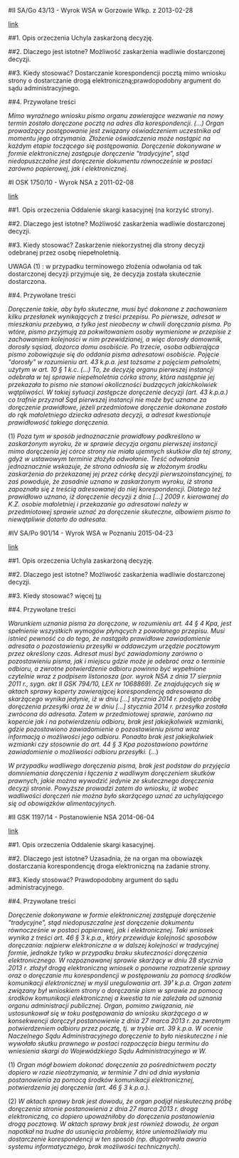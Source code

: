 #II SA/Go 43/13 - Wyrok WSA w Gorzowie Wlkp. z 2013-02-28

[link](http://orzeczenia.nsa.gov.pl/doc/F256D52255)

##1. Opis orzeczenia
Uchyla zaskarżoną decyzję.

##2. Dlaczego jest istotne?
Możliwość zaskarżenia wadliwie dostarczonej decyzji. 

##3. Kiedy stosować?
Dostarczanie korespondencji pocztą mimo wniosku strony o dostarczanie drogą elektroniczną;prawdopodobny argument do sądu administracyjnego.

##4. Przywołane treści

*Mimo wyraźnego wniosku pismo organu zawierające wezwanie na nowy termin zostało doręczone pocztą na adres dla korespondencji. 
(...)
Organ prowadzący postępowanie jest związany oświadczeniem uczestnika od momentu jego otrzymania. Złożenie oświadczenia może nastąpić na każdym etapie toczącego się postępowania. Doręczenie dokonywane w formie elektronicznej zastępuje doręczenie "tradycyjne", stąd niedopuszczalne jest doręczenie dokumentu równocześnie w postaci zarówno papierowej, jak i elektronicznej.*


#I OSK 1750/10 - Wyrok NSA z 2011-02-08

[link](http://orzeczenia.nsa.gov.pl/doc/5906D96079)

##1. Opis orzeczenia
Oddalenie skargi kasacyjnej (na korzyść strony).

##2. Dlaczego jest istotne?
Możliwość zaskarżenia wadliwie dostarczonej decyzji. 

##3. Kiedy stosować?
Zaskarżenie niekorzystnej dla strony decyzji odebranej przez osobę niepełnoletnią.

UWAGA (1) : w przypadku terminowego złożenia odwołania od tak dostarczonej decyzji przyjmuje się, że decyzja została skutecznie dostarczona.   

##4. Przywołane treści

*Doręczenie takie, aby było skuteczne, musi być dokonane z zachowaniem kilku przesłanek wynikających z treści przepisu. Po pierwsze, adresat w mieszkaniu przebywa, a tylko jest nieobecny w chwili doręczania pisma. Po wtóre, pismo przyjmują za pokwitowaniem osoby wymienione w przepisie z  zachowaniem kolejności w nim przewidzianej, a więc dorosły domownik, dorosły sąsiad, dozorca domu osobiście. Po trzecie, osoba odbierająca pismo zobowiązuje się do oddania pisma adresatowi osobiście. 
Pojęcie "dorosły" w rozumieniu art. 43 k.p.a. jest tożsame z pojęciem pełnoletni, użytym w art. 10 § 1 k.c. (...) To, że decyzję organu pierwszej instancji odebrała w tej sprawie niepełnoletnia córka strony, która następnie jej przekazała to pismo nie stanowi okoliczności budzących jakichkolwiek wątpliwości. W takiej sytuacji zastępcze doręczenie decyzji (art. 43 k.p.a.) co trafnie przyznał Sąd pierwszej instancji nie może być uznane za doręczenie prawidłowe, jeżeli przedmiotowe doręczenie dokonane zostało do rąk małoletniego dziecka adresata decyzji, a adresat kwestionuje prawidłowość takiego doręczenia.*

(1) *Poza tym w sposób jednoznacznie prawidłowy podkreślono w zaskarżonym wyroku, że w sprawie decyzja organu pierwszej instancji mimo doręczenia jej córce strony nie miała ujemnych skutków dla tej strony, gdyż w ustawowym terminie złożyła odwołanie. Treść odwołania jednoznacznie wskazuje, że strona odniosła się w złożonym środku zaskarżenia do przekazanej jej przez córkę decyzji pierwszoinstancyjnej, to zaś powoduje, że zasadnie uznano w zaskarżonym wyroku, iż strona zapoznała się z treścią adresowanej do niej korespondencji. Dlatego też prawidłowo uznano, iż doręczenie decyzji z dnia [...] 2009 r. kierowanej do K.Z. osobie małoletniej i przekazanie go adresatowi należy w przedmiotowej sprawie uznać za doręczenie skuteczne, albowiem pismo to niewątpliwie dotarło do adresata.*

#IV SA/Po 901/14 - Wyrok WSA w Poznaniu 2015-04-23

[link](http://orzeczenia.nsa.gov.pl/doc/4ED0DF102B)

##1. Opis orzeczenia
Uchyla zaskarżoną decyzję.

##2. Dlaczego jest istotne?
Możliwość zaskarżenia wadliwie dostarczonej decyzji.

##3. Kiedy stosować?
więcej [tu](http://www.samorzad.lex.pl/czytaj/-/artykul/wsa-nie-mozna-domniemywac-doreczenia-jesli-pismo-dostarczono-wadliwie)

##4. Przywołane treści

*Warunkiem uznania pisma za doręczone, w rozumieniu art. 44 § 4 Kpa, jest spełnienie wszystkich wymogów płynących z powołanego przepisu. Musi istnieć pewność co do tego, że nastąpiło prawidłowe zawiadomienie adresata o pozostawieniu przesyłki w oddawczym urzędzie pocztowym przez określony czas. Adresat musi być zawiadomiony zarówno o pozostawieniu pisma, jak i miejscu gdzie może je odebrać oraz o terminie odbioru, a zwrotne potwierdzenie odbioru powinno być wypełnione czytelnie wraz z podpisem listonosza (por. wyrok NSA z dnia 17 sierpnia 2011 r., sygn. akt II GSK 794/10, LEX nr 1068869).
Ze znajdujących się w aktach sprawy koperty zawierającej korespondencję adresowana do skarżącego wynika jedynie, iż w dniu [...] stycznia 2014 r. podjęto próbę doręczenia przesyłki oraz że w dniu [...] stycznia 2014 r. przesyłka została zwrócona do adresata. Zatem w przedmiotowej sprawie, zarówno na kopercie jak i na potwierdzeniu odbioru, brak jest jakiejkolwiek wzmianki, gdzie pozostawiono zawiadomienie o pozostawieniu pisma wraz informacją o możliwości jego odbioru. Ponadto brak jest jakiejkolwiek wzmianki czy stosownie do art. 44 § 3 Kpa pozostawiono powtórne zawiadomienie o możliwości odbioru przesyłki.*
(...)

*W przypadku wadliwego doręczenia pisma, brak jest podstaw do przyjęcia domniemania doręczenia i łączenia z wadliwym doręczeniem skutków prawnych, jakie można wywodzić jedynie ze skutecznego doręczenia decyzji stronie. Powyższe prowadzi zatem do wniosku, iż wobec wadliwości doręczeń nie można było skarżącego uznać za uchylającego się od obowiązków alimentacyjnych.*

#II GSK 1197/14 - Postanowienie NSA 2014-06-04

[link](http://orzeczenia.nsa.gov.pl/doc/61705C2404)

##1. Opis orzeczenia
Oddalenie skargi kasacyjnej.

##2. Dlaczego jest istotne?
Uzasadnia, że na organ ma obowiazęk dostarczania korespondencję droga elektroniczną na żadanie strony.

##3. Kiedy stosować?
Prawdopodobny argument do sądu administracyjnego.

##4. Przywołane treści

*Doręczenie dokonywane w formie elektronicznej zastępuje doręczenie "tradycyjne", stąd niedopuszczalne jest doręczenie dokumentu równocześnie w postaci papierowej, jak i elektronicznej. Taki wniosek wynika z treści art. 46 § 3 k.p.a., który przewiduje kolejność sposobów doręczania: najpierw elektroniczne a w dalszej kolejności w tradycyjnej formie, jednakże tylko w przypadku braku skuteczności doręczenia elektronicznego.
W rozpoznawanej sprawie skarżący w dniu 28 stycznia 2013 r. złożył drogą elektroniczną wniosek o ponowne rozpatrzenie sprawy oraz o doręczanie mu korespondencji w postępowaniu za pomocą środków komunikacji elektronicznej w myśl uregulowania art. 39¹ k.p.a. Organ zatem związany był wnioskiem strony o doręczanie pism w sprawie za pomocą środków komunikacji elektronicznej a kwestia ta nie zależała od uznania organu administracji publicznej.
Organ, pomimo związania, nie ustosunkował się w toku postępowania do wniosku skarżącego a w konsekwencji doręczył postanowienie z dnia 27 marca 2013 r. za zwrotnym potwierdzeniem odbioru przez pocztę, tj. w trybie art. 39 k.p.a. W ocenie Naczelnego Sądu Administracyjnego doręczenie to było nieskuteczne i nie wywołało skutku prawnego w postaci rozpoczęcia biegu terminu do wniesienia skargi do Wojewódzkiego Sądu Administracyjnego w W.*

(1) *Organ mógł bowiem dokonać doręczenia za pośrednictwem poczty dopiero w razie nieotrzymania, w terminie 7 dni od dnia wysłania postanowienia za pomocą środków komunikacji elektronicznej, potwierdzenia jej doręczenia (art. 46 § 3 k.p.a.).*

(2) *W aktach sprawy brak jest dowodu, że organ podjął nieskuteczną próbę doręczenia stronie postanowienia z dnia 27 marca 2013 r. drogą elektroniczną, co dopiero upoważniłoby do doręczenia postanowienia drogą pocztową. W aktach sprawy brak jest również dowodu, że organ napotkał na trudne do usunięcia problemy, które uniemożliwiały mu dostarczenie korespondencji w ten sposób (np. długotrwała awaria systemu informatycznego, brak możliwości technicznych).*
